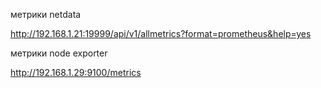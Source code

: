метрики netdata

http://192.168.1.21:19999/api/v1/allmetrics?format=prometheus&help=yes

метрики node exporter

http://192.168.1.29:9100/metrics